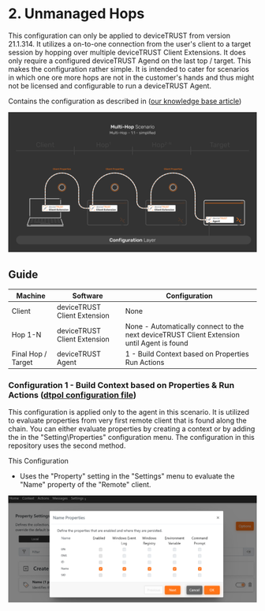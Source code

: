 # 2. Unmanaged Hops
This configuration can only be applied to deviceTRUST from version 21.1.314. It utilizes a on-to-one connection from the user's client to a target session by hopping over multiple deviceTRUST Client Extensions. It does only require a configured deviceTRUST Agend on the last top / target. This makes the configuration rather simple. 
It is intended to cater for scenarios in which one ore more hops are not in the customer's hands and thus might not be licensed and configurable to run a deviceTRUST Agent.

Contains the configuration as described in ([our knowledge base article](https://app.hubspot.com/knowledge/7075732/edit/93463466337)) 

![2 - Unmanaged Hops](../../_assets/images/multi-hop/2-UnmanagedHops/01_Architecture.png)

## Guide
| Machine            | Software                     | Configuration                                                             |
|--------------------|------------------------------|---------------------------------------------------------------------------|
| Client             | deviceTRUST Client Extension | None                                                                      |
| Hop 1-N            | deviceTRUST Client Extension | None - Automatically connect to the next deviceTRUST Client Extension until Agent is found |
| Final Hop / Target | deviceTRUST Agent            | 1 - Build Context based on Properties <br> Run Actions                    |

### Configuration 1 - Build Context based on Properties & Run Actions ([dtpol configuration file](./dT_C_MH_1-UnmanagedHops_1_Target.dtpol)) 
This configuration is applied only to the agent in this scenario. It is utilized to evaluate properties from very first remote client that is found along the chain. You can either evaluate properties by creating a context or by adding the in the "Setting\Properties" configuration menu. The configuration in this repository uses the second method.

This Configuration
- Uses the "Property" setting in the "Settings" menu to evaluate the "Name" property of the "Remote" client.

<img src="../../_assets/images/multi-hop/1-ManagedHops/02_EvaluateRemoteProperties.png" alt="Evaluate Remote Properties" title="Evaluate Remote Properties" width="600">
